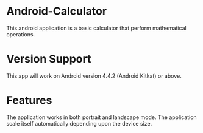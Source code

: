 # Android-Calculator
This android application is a basic calculator that perform mathematical operations.
# Version Support
This app will work on Android version 4.4.2 (Android Kitkat) or above.
# Features
The application works in both portrait and landscape mode.
The application scale itself automatically depending upon the device size. 
